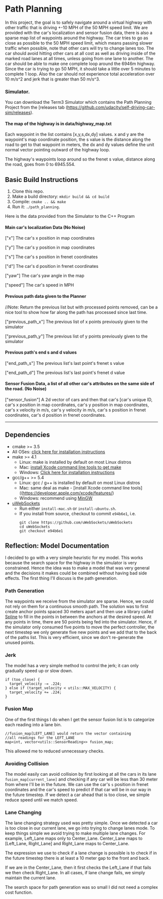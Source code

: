 # Path Planning
In this project, the goal is to safely navigate around a virtual highway with other 
traffic that is driving +-10 MPH of the 50 MPH speed limit. 
We are provided with the car's localization and sensor fusion data, 
there is also a sparse map list of waypoints around the highway. 
The car tries to go as close as possible to the 50 MPH speed limit, 
which means passing slower traffic when possible, 
note that other cars will try to change lanes too. 
The car should avoid hitting other cars at all cost as well as driving inside of the 
marked road lanes at all times, unless going from one lane to another. 
The car should be able to make one complete loop around the 6946m highway. 
Since the car is trying to go 50 MPH, it should take a little over 5 minutes to complete 1 loop. 
Also the car should not experience total acceleration over 10 m/s^2 and jerk 
that is greater than 50 m/s^3.

   
### Simulator.
You can download the Term3 Simulator which contains the Path Planning Project from the [releases tab (https://github.com/udacity/self-driving-car-sim/releases).


#### The map of the highway is in data/highway_map.txt
Each waypoint in the list contains  [x,y,s,dx,dy] values. x and y are the waypoint's map coordinate position, the s value is the distance along the road to get to that waypoint in meters, the dx and dy values define the unit normal vector pointing outward of the highway loop.

The highway's waypoints loop around so the frenet s value, distance along the road, goes from 0 to 6945.554.

## Basic Build Instructions

1. Clone this repo.
2. Make a build directory: `mkdir build && cd build`
3. Compile: `cmake .. && make`
4. Run it: `./path_planning`.

Here is the data provided from the Simulator to the C++ Program

#### Main car's localization Data (No Noise)

["x"] The car's x position in map coordinates

["y"] The car's y position in map coordinates

["s"] The car's s position in frenet coordinates

["d"] The car's d position in frenet coordinates

["yaw"] The car's yaw angle in the map

["speed"] The car's speed in MPH

#### Previous path data given to the Planner

//Note: Return the previous list but with processed points removed, can be a nice tool to show how far along
the path has processed since last time. 

["previous_path_x"] The previous list of x points previously given to the simulator

["previous_path_y"] The previous list of y points previously given to the simulator

#### Previous path's end s and d values 

["end_path_s"] The previous list's last point's frenet s value

["end_path_d"] The previous list's last point's frenet d value

#### Sensor Fusion Data, a list of all other car's attributes on the same side of the road. (No Noise)

["sensor_fusion"] A 2d vector of cars and then that car's [car's unique ID, car's x position in map coordinates, car's y position in map coordinates, car's x velocity in m/s, car's y velocity in m/s, car's s position in frenet coordinates, car's d position in frenet coordinates. 

---

## Dependencies

* cmake >= 3.5
 * All OSes: [click here for installation instructions](https://cmake.org/install/)
* make >= 4.1
  * Linux: make is installed by default on most Linux distros
  * Mac: [install Xcode command line tools to get make](https://developer.apple.com/xcode/features/)
  * Windows: [Click here for installation instructions](http://gnuwin32.sourceforge.net/packages/make.htm)
* gcc/g++ >= 5.4
  * Linux: gcc / g++ is installed by default on most Linux distros
  * Mac: same deal as make - [install Xcode command line tools]((https://developer.apple.com/xcode/features/)
  * Windows: recommend using [MinGW](http://www.mingw.org/)
* [uWebSockets](https://github.com/uWebSockets/uWebSockets)
  * Run either `install-mac.sh` or `install-ubuntu.sh`.
  * If you install from source, checkout to commit `e94b6e1`, i.e.
    ```
    git clone https://github.com/uWebSockets/uWebSockets 
    cd uWebSockets
    git checkout e94b6e1
    ```
    

## Reflection: Model Documentation

I decided to go with a very simple heuristic for my model.
This works because the search space for the highway in the simulator 
is very constrained. Hence the idea was to make a model
that was very general and the decisions it makes could be combined
without having bad side effects. The first thing I'll discuss is the 
path generation. 

### Path Generation
The waypoints we receive from the simulator are sparse. Hence, we could not 
rely on them for a continuous smooth path. The solution was to first create anchor points 
spaced 30 meters apart and then use a library called [Spline](http://kluge.in-chemnitz.de/opensource/spline/) to fill in the points in between the anchors at the desired speed. At any points in time, there
are 50 points being fed into the simulator. Hence, if the simulator only consumed five points to move
the perfect controller, the next timestep we only generate five new points and we add that to the back of the 
paths list. This is very efficient, since we don't re-generate the unused points.

### Jerk
The model has a very simple method to control the jerk; it can only gradually speed up or slow down. 
```
if (too_close) {
  target_velocity -= .224;
} else if (target_velocity < utils::MAX_VELOCITY) {
  target_velocity += .224;
}
```

### Fusion Map
One of the first things I do when I get the sensor fusion list
is to categorize each reading into a lane bin.

```
//fusion_map[LEFT_LANE] would return the vector containing
//all readings for the LEFT_LANE
map<int, vector<utils::SensorReading>> fusion_map;
```
This allowed me to reduced unnecessary checks.

### Avoiding Collision
The model easily can avoid collision by first looking at all the 
cars in its lane `fusion_map[current_lane]` and checking
if any car will be less than 30 meter from where I'll be in the future.
We can use the car's `s` position in frenet coordinates and the car's
speed to predict if that car will be in our way in the future timestep.
If we detect a car ahead that is too close, we simple reduce
speed until we match speed.

### Lane Changing
The lane changing strategy used was pretty simple.
Once we detected a car is too close in our current lane,
we go into trying to change lanes mode. To keep things simple
we avoid trying to make multiple lane changes.
For example, Left_Lane maps only to Center_Lane.
Center_Lane maps to [Left_Lane, Right_Lane] and
Right_Lane maps to Center_Lane.

The expression we use to check if a lane change is possible
is to check if in the future timestep there is at least a 
10 meter gap to the front and back.

If we are in the Center_Lane, then it first checks the Left_Lane
if that fails we then check Right_Lane. In all cases,
if lane change fails, we simply maintain the current lane.

The search space for path generation was so small I did not need a complex cost function.